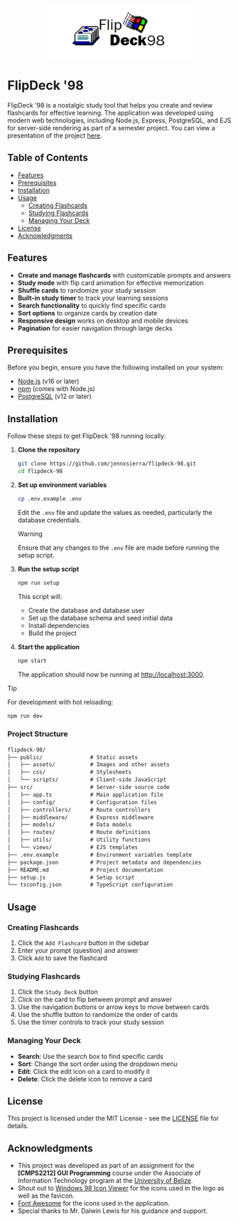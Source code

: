 <p align="center">
  <img src="./public/assets/flipdeck-98.png" alt="FlipDeck '98 Logo" />
</p>

# FlipDeck '98

FlipDeck '98 is a nostalgic study tool that helps you create and review flashcards for effective learning. The application was developed using modern web technologies, including Node.js, Express, PostgreSQL, and EJS for server-side rendering as part of a semester project. You can view a presentation of the project [here](https://docs.google.com/presentation/d/1gWt_f4M2_RhS5lTGhnSGvObCFeCTu7fZcndTqeq81C8/edit?usp=sharing).

## Table of Contents

- [Features](#features)
- [Prerequisites](#prerequisites)
- [Installation](#installation)
- [Usage](#usage)
  - [Creating Flashcards](#creating-flashcards)
  - [Studying Flashcards](#studying-flashcards)
  - [Managing Your Deck](#managing-your-deck)
- [License](#license)
- [Acknowledgments](#acknowledgments)

## Features

- **Create and manage flashcards** with customizable prompts and answers
- **Study mode** with flip card animation for effective memorization
- **Shuffle cards** to randomize your study session
- **Built-in study timer** to track your learning sessions
- **Search functionality** to quickly find specific cards
- **Sort options** to organize cards by creation date
- **Responsive design** works on desktop and mobile devices
- **Pagination** for easier navigation through large decks

## Prerequisites

Before you begin, ensure you have the following installed on your system:

- [Node.js](https://nodejs.org/) (v16 or later)
- [npm](https://www.npmjs.com/) (comes with Node.js)
- [PostgreSQL](https://www.postgresql.org/) (v12 or later)

## Installation

Follow these steps to get FlipDeck '98 running locally:

1. **Clone the repository**

    ```bash
    git clone https://github.com/jennxsierra/flipdeck-98.git
    cd flipdeck-98
    ```

2. **Set up environment variables**

    ```bash
    cp .env.example .env
    ```

    Edit the `.env` file and update the values as needed, particularly the database credentials.

    > [!WARNING]
    >
    > Ensure that any changes to the `.env` file are made before running the setup script.

3. **Run the setup script**

    ```bash
    npm run setup
    ```

    This script will:

    - Create the database and database user
    - Set up the database schema and seed initial data
    - Install dependencies
    - Build the project

4. **Start the application**

    ```bash
    npm start
    ```

    The application should now be running at [http://localhost:3000](http://localhost:3000).

> [!TIP]
>
> For development with hot reloading:
>
> ```bash
> npm run dev
> ```

### Project Structure

```markdown
flipdeck-98/
├── public/               # Static assets
│   ├── assets/           # Images and other assets
│   ├── css/              # Stylesheets
│   └── scripts/          # Client-side JavaScript
├── src/                  # Server-side source code
│   ├── app.ts            # Main application file
│   ├── config/           # Configuration files
│   ├── controllers/      # Route controllers
│   ├── middleware/       # Express middleware
│   ├── models/           # Data models
│   ├── routes/           # Route definitions
│   ├── utils/            # Utility functions
│   └── views/            # EJS templates
├── .env.example          # Environment variables template
├── package.json          # Project metadata and dependencies
├── README.md             # Project documentation
├── setup.js              # Setup script
└── tsconfig.json         # TypeScript configuration
```

## Usage

### Creating Flashcards

1. Click the `Add Flashcard` button in the sidebar
2. Enter your prompt (question) and answer
3. Click `Add` to save the flashcard

### Studying Flashcards

1. Click the `Study Deck` button
2. Click on the card to flip between prompt and answer
3. Use the navigation buttons or arrow keys to move between cards
4. Use the shuffle button to randomize the order of cards
5. Use the timer controls to track your study session

### Managing Your Deck

- **Search**: Use the search box to find specific cards
- **Sort**: Change the sort order using the dropdown menu
- **Edit**: Click the edit icon on a card to modify it
- **Delete**: Click the delete icon to remove a card

## License

This project is licensed under the MIT License - see the [LICENSE](LICENSE) file for details.

## Acknowledgments

- This project was developed as part of an assignment for the **[CMPS2212] GUI Programming** course under the Associate of Information Technology program at the [University of Belize](https://www.ub.edu.bz/).
- Shout out to [Windows 98 Icon Viewer](https://win98icons.alexmeub.com/) for the icons used in the logo as well as the favicon.
- [Font Awesome](https://fontawesome.com/) for the icons used in the application.
- Special thanks to Mr. Dalwin Lewis for his guidance and support.
